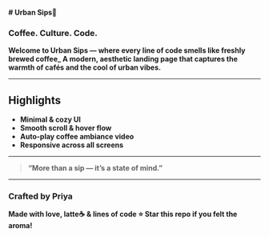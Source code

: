 <b>#  Urban Sips🌿<b>

### Coffee. Culture. Code.

Welcome to **Urban Sips** — where every line of code smells like freshly brewed coffee_ 
A modern, aesthetic landing page that captures the **warmth of cafés** and the **cool of urban vibes**.

---

## Highlights
-  Minimal & cozy UI  
-  Smooth scroll & hover flow  
-  Auto-play coffee ambiance video  
-  Responsive across all screens  

---
> “More than a sip — it’s a state of mind.” 

---

### Crafted by Priya
Made with love, latte☕ & lines of code 
⭐ **Star this repo** if you felt the aroma!

